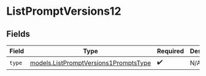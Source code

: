 # ListPromptVersions12


## Fields

| Field                                                                                | Type                                                                                 | Required                                                                             | Description                                                                          |
| ------------------------------------------------------------------------------------ | ------------------------------------------------------------------------------------ | ------------------------------------------------------------------------------------ | ------------------------------------------------------------------------------------ |
| `type`                                                                               | [models.ListPromptVersions1PromptsType](../models/listpromptversions1promptstype.md) | :heavy_check_mark:                                                                   | N/A                                                                                  |